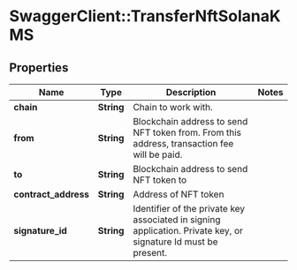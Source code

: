 # SwaggerClient::TransferNftSolanaKMS

## Properties
Name | Type | Description | Notes
------------ | ------------- | ------------- | -------------
**chain** | **String** | Chain to work with. | 
**from** | **String** | Blockchain address to send NFT token from. From this address, transaction fee will be paid. | 
**to** | **String** | Blockchain address to send NFT token to | 
**contract_address** | **String** | Address of NFT token | 
**signature_id** | **String** | Identifier of the private key associated in signing application. Private key, or signature Id must be present. | 

